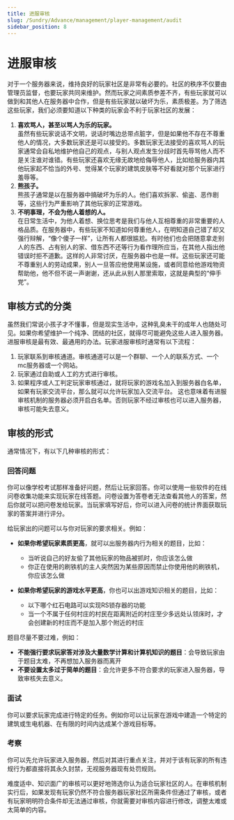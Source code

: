 ```yaml
---
title: 进服审核
slug: /Sundry/Advance/management/player-management/audit
sidebar_position: 8
---
```


# 进服审核

对于一个服务器来说，维持良好的玩家社区是非常有必要的。社区的秩序不仅要由管理员监督，也要玩家共同来维护。然而玩家之间素质参差不齐，有些玩家就可以做到和其他人在服务器中合作，但是有些玩家就以破坏为乐，素质极差。为了筛选这些玩家，我们必须要知道以下种类的玩家会不利于玩家社区的发展：
1. **喜欢骂人，甚至以骂人为乐的玩家。**  
虽然有些玩家说话不文明，说话时嘴边总带点脏字，但是如果他不存在不尊重他人的情况，大多数玩家还是可以接受的。多数玩家无法接受的喜欢骂人的玩家通常会自私地维护他自己的观点，与别人观点发生分歧时首先辱骂他人而不是关注谁对谁错。有些玩家还喜欢无缘无故地给侮辱他人，比如给服务器内其他玩家起不恰当的外号、觉得某个玩家的建筑皮肤等不好看就对那个玩家进行羞辱等。
2. **熊孩子。**  
熊孩子通常是以在服务器中搞破坏为乐的人。他们喜欢拆家、偷盗、恶作剧等，这些行为严重影响了其他玩家的正常游戏。
3. **不明事理，不会为他人着想的人。**  
在日常生活中，为他人着想、换位思考是我们与他人互相尊重的非常重要的人格品质。在服务器中，有些玩家不知道如何尊重他人，在明知道自己错了却又强行辩解，“像个傻子一样”，让所有人都很尴尬。有时他们也会把随意拿走别人的东西、占有别人的家、借东西不还等行为看作理所应当，在其他人指出他错误时拒不道歉。这样的人非常讨厌，在服务器中也是一样。这些玩家还可能不尊重别人的劳动成果，别人一旦答应他使用某设施，或者同意给他游戏物资帮助他，他不但不说一声谢谢，还从此从别人那里索取，这就是典型的“伸手党”。

## 审核方式的分类

虽然我们常说小孩子才不懂事，但是现实生活中，这种乳臭未干的成年人也随处可见。如果你希望维护一个纯净、团结的社区，就得尽可能避免这些人进入服务器。进服审核是最有效、最通用的办法。玩家进服审核时通常有以下流程：
1. 玩家联系到审核通道。审核通道可以是一个群聊、一个人的联系方式、一个mc服务器或一个网站。
2. 玩家通过自助或人工的方式进行审核。
3. 如果程序或人工判定玩家审核通过，就将玩家的游戏名加入到服务器白名单，如果有玩家交流平台，那么就可以允许玩家加入交流平台。
这也意味着有进服审核机制的服务器必须开启白名单。否则玩家不经过审核也可以进入服务器，审核可能失去意义。

## 审核的形式

通常情况下，有以下几种审核的形式：

### 回答问题

你可以像学校考试那样准备好问题，然后让玩家回答。你可以使用一些软件的在线问卷收集功能来实现玩家在线答题。问卷设置为答卷者无法查看其他人的答案，然后你就可以把问卷发给玩家。当玩家填写好后，你可以进入问卷的统计界面获取玩家的答案并进行评分。

给玩家出的问题可以与你对玩家的要求相关。例如：

- **如果你希望玩家素质更高**，就可以出服务器内行为相关的题目，比如：
  - 当听说自己的好友偷了其他玩家的物品被抓时，你应该怎么做
  - 你正在使用的刷铁机的主人突然因为某些原因而禁止你使用他的刷铁机，你应该怎么做

- **如果你希望玩家的游戏水平更高**，你也可以出游戏知识相关的题目，比如：
  - 以下哪个红石电路可以实现RS锁存器的功能
  - 当一个不属于任何村庄的村民在距离附近的村庄至少多远处认领床时，才会创建新的村庄而不是加入那个附近的村庄

题目尽量不要过难，例如：

- **不能强行要求玩家答对涉及大量数学计算和计算机知识的题目**：会导致玩家由于题目太难，不再想加入服务器而离开
- **不要设置太多过于简单的题目**：会允许更多不符合要求的玩家进入服务器，导致审核失去意义。

### 面试

你可以要求玩家完成进行特定的任务。例如你可以让玩家在游戏中建造一个特定的建筑或生电机器、在有限的时间内达成某个游戏目标等。

### 考察

你可以先允许玩家进入服务器，然后对其进行重点关注，并对于该有玩家的所有违规行为都直接将其永久封禁，无视服务器现有处罚规则。

难度适中、知识面广的审核可以更好地筛选你认为适合玩家社区的人。在审核机制实行后，如果发现有玩家仍然不符合服务器玩家社区所需条件但通过了审核，或者有玩家明明符合条件却无法通过审核，你就需要对审核内容进行修改，调整太难或太简单的内容。